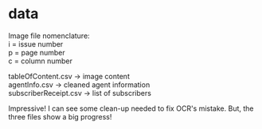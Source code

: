 # data

Image file nomenclature: <br/>
i = issue number <br/>
p = page number <br/>
c = column number <br/>

tableOfContent.csv -> image content <br/>
agentInfo.csv -> cleaned agent information <br/>
subscriberReceipt.csv -> list of subscribers <br/>

Impressive! I can see some clean-up needed to fix OCR's mistake. But, the three files show a big progress!

